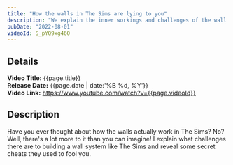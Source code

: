 ```yaml
---
title: "How the walls in The Sims are lying to you"
description: "We explain the inner workings and challenges of the wall building system in the sims"
pubDate: "2022-08-01"
videoId: S_pYQ9xg460
---
```


## Details

**Video Title:** {{page.title}}  
**Release Date:** {{page.date | date:'%B %d, %Y'}}  
**Video Link:** <https://www.youtube.com/watch?v={{page.videoId}}>

## Description

Have you ever thought about how the walls actually work in The Sims? No? Well, there's a lot more to it than you can imagine! I explain what challenges there are to building a wall system like The Sims and reveal some secret cheats they used to fool you.
